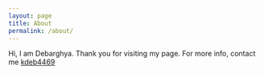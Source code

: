 ```yaml
---
layout: page
title: About
permalink: /about/
---
```


Hi, I am Debarghya. Thank you for visiting my page. 
For more info, contact me  [kdeb4469](kdeb4469@gmail.com)
 